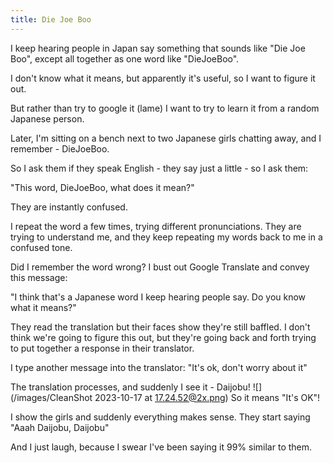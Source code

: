 ```yaml
---
title: Die Joe Boo
---
```

I keep hearing people in Japan say something that sounds like "Die Joe Boo", except all together as one word like "DieJoeBoo".

I don't know what it means, but apparently it's useful, so I want to figure it out. 

But rather than try to google it (lame) I want to try to learn it from a random Japanese person.

Later, I'm sitting on a bench next to two Japanese girls chatting away, and I remember - DieJoeBoo.

So I ask them if they speak English - they say just a little - so I ask them:

"This word, DieJoeBoo, what does it mean?"

They are instantly confused.

I repeat the word a few times, trying different pronunciations. They are trying to understand me, and they keep repeating my words back to me in a confused tone.

Did I remember the word wrong? I bust out Google Translate and convey this message:

"I think that's a Japanese word I keep hearing people say. Do you know what it means?"

They read the translation but their faces show they're still baffled. I don't think we're going to figure this out, but they're going back and forth trying to put together a response in their translator.

I type another message into the translator: "It's ok, don't worry about it"

The translation processes, and suddenly I see it - Daijobu!
![](/images/CleanShot 2023-10-17 at 17.24.52@2x.png)
So it means "It's OK"!

I show the girls and suddenly everything makes sense. They start saying "Aaah Daijobu, Daijobu"

And I just laugh, because I swear I've been saying it 99% similar to them.